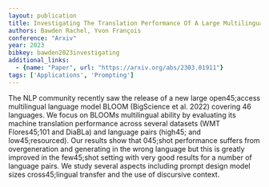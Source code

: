 ```yaml
---
layout: publication
title: Investigating The Translation Performance Of A Large Multilingual Language Model The Case Of BLOOM
authors: Bawden Rachel, Yvon François
conference: "Arxiv"
year: 2023
bibkey: bawden2023investigating
additional_links:
  - {name: "Paper", url: "https://arxiv.org/abs/2303.01911"}
tags: ['Applications', 'Prompting']
---
```

The NLP community recently saw the release of a new large open45;access multilingual language model BLOOM (BigScience et al. 2022) covering 46 languages. We focus on BLOOMs multilingual ability by evaluating its machine translation performance across several datasets (WMT Flores45;101 and DiaBLa) and language pairs (high45; and low45;resourced). Our results show that 045;shot performance suffers from overgeneration and generating in the wrong language but this is greatly improved in the few45;shot setting with very good results for a number of language pairs. We study several aspects including prompt design model sizes cross45;lingual transfer and the use of discursive context.

